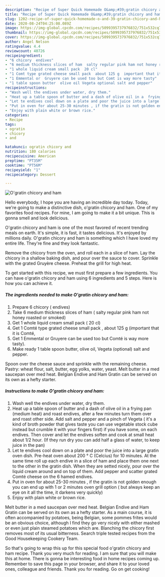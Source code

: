 ```yaml
---
description: "Recipe of Super Quick Homemade O&amp;#39;gratin chicory and ham"
title: "Recipe of Super Quick Homemade O&amp;#39;gratin chicory and ham"
slug: 1202-recipe-of-super-quick-homemade-o-and-39-gratin-chicory-and-ham
date: 2020-08-24T04:25:08.089Z
image: https://img-global.cpcdn.com/recipes/5099395737976832/751x532cq70/ogratin-chicory-and-ham-recipe-main-photo.jpg
thumbnail: https://img-global.cpcdn.com/recipes/5099395737976832/751x532cq70/ogratin-chicory-and-ham-recipe-main-photo.jpg
cover: https://img-global.cpcdn.com/recipes/5099395737976832/751x532cq70/ogratin-chicory-and-ham-recipe-main-photo.jpg
author: Angel Nelson
ratingvalue: 4.4
reviewcount: 40726
recipeingredient:
- "6 chicory  endives"
- "6 medium thickness slices of ham  salty regular pink ham not honey roasted or smoked"
- "1 whole liquid cream small pack  20 cl"
- "1 Comt type grated cheese small pack  about 125 g  important that it is Comt"
- "1 Emmental or  Gruyere can be used too but Comt is way more tasty"
- "1 table spoon butter  olive oil Vegeta optional salt and pepper"
recipeinstructions:
- "Wash well the endives under water, dry them."
- "Heat up a table spoon of butter and a dash of olive oil in a  frying pan (medium heat) and roast endives, after a few minutes  turn them over and roast other side.  Add salt and pepper and a pinch of Vegeta ( it&#39;s a kind of broth powder that gives taste you can use vegetable stock cube instead but crumble it with your fingers first) if you have some, on each endives. Then cover and let the endives soften and cook at small heat about 1/2 hour. (If they run dry you can add half a glass of water, to keep juice in the pan)"
- "Let te endives cool down on a plate and poor the juice into a large  gratin oven dish. Pre-heat oven about 200 ° C (Celcius) for 10 minutes. At the same time roll up each endive in a slice of ham and place them one next to the other in the gratin dish.  When they are setted nicely, pour over the liquid cream around  and on top of them. Add pepper and scatter grated Comté cheese on the 6 hamed endives."
- "Put in oven for about 25-30 minutes , if the gratin is not golden enough you can end up with 1 or 2 minutes oven grill option ( but always keep an eye on it all the time, it darkens very quickly)"
- "Enjoy with plain white or brown rice."
categories:
- Recipe
tags:
- ogratin
- chicory
- and

katakunci: ogratin chicory and 
nutrition: 180 calories
recipecuisine: American
preptime: "PT35M"
cooktime: "PT56M"
recipeyield: "1"
recipecategory: Dessert

---
```



![O&#39;gratin chicory and ham](https://img-global.cpcdn.com/recipes/5099395737976832/751x532cq70/ogratin-chicory-and-ham-recipe-main-photo.jpg)

Hello everybody, I hope you are having an incredible day today. Today, we're going to make a distinctive dish, o&#39;gratin chicory and ham. One of my favorites food recipes. For mine, I am going to make it a bit unique. This is gonna smell and look delicious.

O&#39;gratin chicory and ham is one of the most favored of recent trending meals on earth. It's simple, it is fast, it tastes delicious. It's enjoyed by millions daily. O&#39;gratin chicory and ham is something which I have loved my entire life. They're fine and they look fantastic.

Remove the chicory from the oven, and roll each in a slice of ham. Lay the chicory in a shallow baking dish, and pour over the sauce to cover. Sprinkle with the grated Gruyère cheese. Preheat the grill for high heat.


To get started with this recipe, we must first prepare a few ingredients. You can have o&#39;gratin chicory and ham using 6 ingredients and 5 steps. Here is how you can achieve it.

<!--inarticleads1-->

##### The ingredients needed to make O&#39;gratin chicory and ham:

1. Prepare 6 chicory ( endives)
1. Take 6 medium thickness slices of ham ( salty regular pink ham not honey roasted or smoked)
1. Get 1 whole liquid cream small pack ( 20 cl)
1. Get 1 Comté type grated cheese small pack , about 125 g  (important that it is Comté,
1. Get 1 Emmental or  Gruyere can be used too but Comté is way more tasty).
1. Make ready 1 table spoon butter,  olive oil, Vegeta (optional) salt and pepper.


Spoon over the cheese sauce and sprinkle with the remaining cheese. Pastry: wheat flour, salt, butter, egg yolks, water, yeast. Melt butter in a med saucepan over med heat. Belgian Endive and Ham Gratin can be served on its own as a hefty starter. 

<!--inarticleads2-->

##### Instructions to make O&#39;gratin chicory and ham:

1. Wash well the endives under water, dry them.
1. Heat up a table spoon of butter and a dash of olive oil in a  frying pan (medium heat) and roast endives, after a few minutes  turn them over and roast other side.  Add salt and pepper and a pinch of Vegeta ( it&#39;s a kind of broth powder that gives taste you can use vegetable stock cube instead but crumble it with your fingers first) if you have some, on each endives. Then cover and let the endives soften and cook at small heat about 1/2 hour. (If they run dry you can add half a glass of water, to keep juice in the pan)
1. Let te endives cool down on a plate and poor the juice into a large  gratin oven dish. Pre-heat oven about 200 ° C (Celcius) for 10 minutes. At the same time roll up each endive in a slice of ham and place them one next to the other in the gratin dish.  When they are setted nicely, pour over the liquid cream around  and on top of them. Add pepper and scatter grated Comté cheese on the 6 hamed endives.
1. Put in oven for about 25-30 minutes , if the gratin is not golden enough you can end up with 1 or 2 minutes oven grill option ( but always keep an eye on it all the time, it darkens very quickly)
1. Enjoy with plain white or brown rice.


Melt butter in a med saucepan over med heat. Belgian Endive and Ham Gratin can be served on its own as a hefty starter. As a main course, it is often accompanied by potatoes, being Belgian, some pommes frites would be an obvious choice, although I find they go very nicely with either mashed or even just plain steamed potatoes which are. Blanching the chicory first removes most of its usual bitterness. Search triple tested recipes from the Good Housekeeping Cookery Team. 

So that's going to wrap this up for this special food o&#39;gratin chicory and ham recipe. Thank you very much for reading. I am sure that you will make this at home. There is gonna be interesting food in home recipes coming up. Remember to save this page in your browser, and share it to your loved ones, colleague and friends. Thank you for reading. Go on get cooking!
